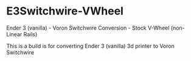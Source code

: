 # E3Switchwire-VWheel
Ender 3 (vanilla) - Voron Switchwire Conversion - Stock V-Wheel (non-Linear Rails)

This is a build is for converting Ender 3 (vanilla) 3d printer to Voron Switchwire 
